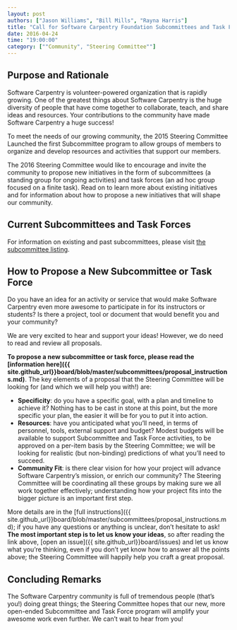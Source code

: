 ```yaml
---
layout: post
authors: ["Jason Williams", "Bill Mills", "Rayna Harris"]
title: "Call for Software Carpentry Foundation Subcommittees and Task Forces"
date: 2016-04-24
time: "19:00:00"
category: [""Community", "Steering Committee""]
---
```


## Purpose and Rationale
Software Carpentry is volunteer-powered organization that is rapidly growing. One of the greatest things about Software Carpentry is the huge diversity of people that have come together to collaborate, teach, and share ideas and resources. Your contributions to the community have made Software Carpentry a huge success!

To meet the needs of our growing community, the 2015 Steering Committee Launched the first Subcommittee program to allow groups of members to organize and develop resources and activities that support our members. 

The 2016 Steering Committee would like to encourage and invite the community to propose new initiatives in the form of subcommittees (a standing group for ongoing activities) and task forces (an ad hoc group focused on a finite task). Read on to learn more about existing initiatives and for information about how to propose a new initiatives that will shape our community.   

## Current Subcommittees and Task Forces
For information on existing and past subcommittees, please visit [the subcommittee listing]({{site.github_url}}board/blob/master/subcommittees/subcommittees.md).

## How to Propose a New Subcommittee or Task Force
Do you have an idea for an activity or service that would make Software Carpentry even more awesome to participate in for its instructors or students? Is there a project, tool or document that would benefit you and your community?

We are very excited to hear and support your ideas! However, we do need to read and review all proposals.

**To propose a new subcommittee or task force, please read the [information here]({{ site.github_url}}board/blob/master/subcommittees/proposal_instructions.md)**. The key elements of a proposal that the Steering Committee will be looking for (and which we will help you with!) are:

 - **Specificity**: do you have a specific goal, with a plan and timeline to achieve it? Nothing has to be cast in stone at this point, but the more specific your plan, the easier it will be for you to put it into action.
 - **Resources**: have you anticipated what you’ll need, in terms of personnel, tools, external support and budget? Modest budgets will be available to support Subcommittee and Task Force activities, to be approved on a per-item basis by the Steering Committee; we will be looking for realistic (but non-binding) predictions of what you’ll need to succeed.
 - **Community Fit**: is there clear vision for how your project will advance Software Carpentry’s mission, or enrich our community? The Steering Committee will be coordinating all these groups by making sure we all work together effectively; understanding how your project fits into the bigger picture is an important first step.  

More details are in the [full instructions]({{ site.github_url}}board/blob/master/subcommittees/proposal_instructions.md); if you have any questions or anything is unclear, don’t hesitate to ask! **The most important step is to let us know your ideas**, so after reading the link above, [open an issue]({{ site.github_url}}board/issues) and let us know what you’re thinking, even if you don’t yet know how to answer all the points above; the Steering Committee will happily help you craft a great proposal. 

## Concluding Remarks
The Software Carpentry community is full of tremendous people (that’s you!) doing great things; the Steering Committee hopes that our new, more open-ended Subcommittee and Task Force program will amplify your awesome work even further. We can’t wait to hear from you!
